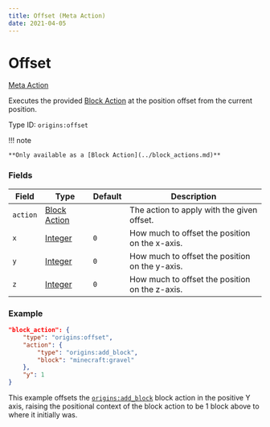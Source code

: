 ```yaml
---
title: Offset (Meta Action)
date: 2021-04-05
---
```


# Offset

[Meta Action](../meta_actions.md)

Executes the provided [Block Action](../block_actions.md) at the position offset from the current position.

Type ID: `origins:offset`

!!! note

    **Only available as a [Block Action](../block_actions.md)**

### Fields

Field  | Type | Default | Description
-------|------|---------|-------------
`action` | [Block Action](../block_actions.md) | | The action to apply with the given offset.
`x` | [Integer](../data_types/integer.md) | `0` | How much to offset the position on the x-axis.
`y` | [Integer](../data_types/integer.md) | `0` | How much to offset the position on the y-axis.
`z` | [Integer](../data_types/integer.md) | `0` | How much to offset the position on the z-axis.

### Example
```json
"block_action": {
    "type": "origins:offset",
    "action": {
        "type": "origins:add_block",
        "block": "minecraft:gravel"
    },
    "y": 1
}
```
This example offsets the [`origins:add_block`](../block_actions/add_block.md) block action in the positive Y axis, raising the positional context of the block action to be 1 block above to where it initially was.